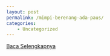 ```yaml
---
layout: post
permalink: /mimpi-berenang-ada-paus/
categories:
    - Uncategorized
---
```


[Baca Selengkapnya](/03)